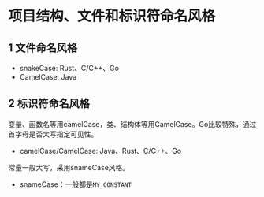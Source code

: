 # 项目结构、文件和标识符命名风格

## 1 文件命名风格

* snakeCase: Rust、C/C++、Go
* CamelCase: Java

## 2 标识符命名风格

变量、函数名等用camelCase，类、结构体等用CamelCase。Go比较特殊，通过首字母是否大写指定可见性。

* camelCase/CamelCase: Java、Rust、C/C++、Go

常量一般大写，采用snameCase风格。

* snameCase：一般都是`MY_CONSTANT`
